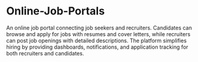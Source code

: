 # Online-Job-Portals
An online job portal connecting job seekers and recruiters. Candidates can browse and apply for jobs with resumes and cover letters, while recruiters can post job openings with detailed descriptions. The platform simplifies hiring by providing dashboards, notifications, and application tracking for both recruiters and candidates.
